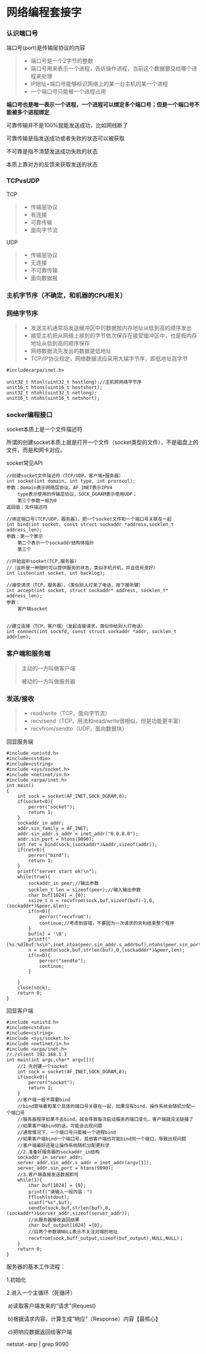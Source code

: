 # 网络编程套接字

### 认识端口号

端口号(port)是传输层协议的内容

> * 端口号是一个2字节的整数
> * 端口号用来表示一个进程，告诉操作进程，当前这个数据要交给哪个进程来处理
> * IP地址+端口号能够标识网络上的某一台主机的某一个进程
> * 一个端口号只能被一个进程占用

**端口号也是唯一表示一个进程，一个进程可以绑定多个端口号；但是一个端口号不能被多个进程绑定**

可靠传输并不是100%就能发送成功，比如网线断了

可靠传输是指发送成功或者失败的状态可以被获取

不可靠是指不清楚发送成功失败的状态

本质上靠对方的反馈来获取发送的状态

### TCPvsUDP

TCP

> * 传输层协议
> * 有连接
> * 可靠传输
> * 面向字节流

UDP

> * 传输层协议
> * 无连接
> * 不可靠传输
> * 面向数据报

### 主机字节序（不确定，和机器的CPU相关）

### 网络字节序

> * 发送主机通常将发送缓冲区中的数据按内存地址从低到高的顺序发出
> * 接受主机把从网络上接到的字节依次保存在接受缓冲区中，也是按内存地址从低到高的顺序保存
> * 网络数据流先发出的数据是低地址
> * TCP/IP协议规定，网络数据流应采用大端字节序，即低地址高字节

```
#include<arpa/inet.h>

unit32_t htonl(uint32_t hostlong);//主机转网络字节序
unit16_t htons(uint16_t hostshort);
unit32_t ntohl(uint32_t netlong);
unit16_t ntohs(uint16_t netshort);

```

### socker编程接口

socket本质上是一个文件描述符

所谓的创建socket本质上就是打开一个文件（socket类型的文件），不是磁盘上的文件，而是和网卡对应。

socket常见API

```
//创建socket文件描述符（TCP/UDP，客户端+服务器）
int socket(int domain, int type, int prorocol);
参数：domain表示网络层协议，AF_INET表示IPV4
	type表示使用的传输层协议，SOCK_DGRAM表示使用UDP；
	第三个参数一般为0
返回值：文件描述符

//绑定端口号(TCP/UDP，服务器)，把一个socket文件和一个端口号关联在一起
int bind(int socket, const struct sockaddr *address,socklen_t address_len);
参数：第一个表示
	第二个表示一个sockaddr结构体指针
	第三个

//开始监听socket(TCP,服务器)
//（监听是一种随时可以提供服务的状态，类似手机开机，并且信号良好）
int listen(int socket, int backlog);

//接受请求（TCP，服务器），（类似别人打来了电话，按下接听键）
int accept(int socket, struct sockaddr* address, socklen_t* address_len);
参数：
	客户端socket
	

//建立连接（TCP，客户端）（发起连接请求，类似你给别人打电话）
int connect(int sockfd, const struct sockaddr *addr, socklen_t addrlen);
```

### 客户端和服务端

> 主动的一方叫做客户端
>
> 被动的一方叫做服务器

### 发送/接收

> * read/write（TCP，面向字节流）
> * recv/send（TCP，用法和read/write很相似，但是功能更丰富）
> * recvfrom/sendto（UDP，面向数据块）



回显服务端

```
#include <unistd.h>
#include<cstdio>
#include<cstring>
#include <sys/socket.h>
#include <netinet/in.h>
#include <arpa/inet.h>
int main()
{
    int sock = socket(AF_INET,SOCK_DGRAM,0);
    if(socket<0){
    	perror("socket");
    	return 1;
    }
    sockaddr_in addr;
    addr.sin_family = AF_INET;
    addr.sin_addr.s_addr = inet_addr("0.0.0.0");
    addr.sin_port = htons(9090);
    int ret = bind(sock,(sockaddr*)&addr,sizeof(addr));
    if(ret<0){
        perror("bind");
        return 1;
    }
    printf("server start ok!\n");
    while(true){
    	sockaddr_in peer;//输出参数
    	socklen_t len = sizeof(peer);//输入输出参数
    	char buf[1024] = {0};
        ssize_t n = recvfrom(sock,buf,sizeof(buf)-1,0,(sockaddr*)&peer,&len);
        if(n<0){
            perror("recvfrom");
            continue;//考虑到容错，不要因为一次请求的失利结束整个程序
        }
        buf[n] = '\0';
        printf("[%s:%d]buf:%s\n",inet_ntoa(peer.sin_addr.s_addrbuf),ntohs(peer.sin_portbuf),buf);
     	n = sendto(sock,buf,strlen(buf),0,(sockadddr*)&peer,len);
     	if(n<0){
            perror("sendto");
            continue;
     	}

    }
    close(sock);
    return 0;
}
```

回显客户端

```
#include <unistd.h>
#include<cstdio>
#include<cstring>
#include <sys/socket.h>
#include <netinet/in.h>
#include <arpa/inet.h>
//./client 192.168.1.7
int main(int argc,char* argv[]){
    //1.先创建一个socket
    int sock = socket(AF_INET,SOCK_DGRAM,0);
    if(sock<0){
        perror("socket");
        return 1;
    }
    //客户端一般不需要bind
    //bind意味着和某个具体的端口号关联在一起，如果没有bind，操作系统会随机分配一个端口号
    //服务器程序如果不去bind，就会导致每次启动服务的端口变化，客户端就没法链接了
   	//如果客户端bind的话，可能会出现问题
   	//通常情况下，一个端口号只能被一个进程bind
   	//如果客户端bind一个端口号，其他客户端也可能bind同一个端口，导致出现问题
   	//客户端最好还是让操作系统随机分配更科学
   	//2.准备好服务器的sockaddr_in结构
   	sockaddr_in server_addr;
   	server_addr.sin_addr.s_addr = inet_addr(argv[1]);
   	server_addr.sin_port = htons(9090);
   	//3.客户端直接发送数据即可
   	while(1){
        char buf[1024] = {0};
        printf("请输入一段内容：")
        fflush(stdout);
        scanf("%s",buf);
        sendto(sock,buf,strlen(buf),0,(sockaddr*)&server_addr,sizeof(server_addr));
        //从服务器接收返回结果
        char buf_output[1024] ={0};
        //后两个参数填NULL表示不关注对端的地址
        recvfrom(sock,buff_output,sizeof(buf_output),NULL,NULL)；
   	}
    return 0;
}
```

服务器的基本工作流程：

1.初始化

2.进入一个主循环（死循环）

​	a)读取客户端发来的“请求”(Request)

​	b)根据请求内容，计算生成“响应”（Response）内容【最核心】

​	c)把响应数据返回给客户端

netstat -anp | grep 9090
